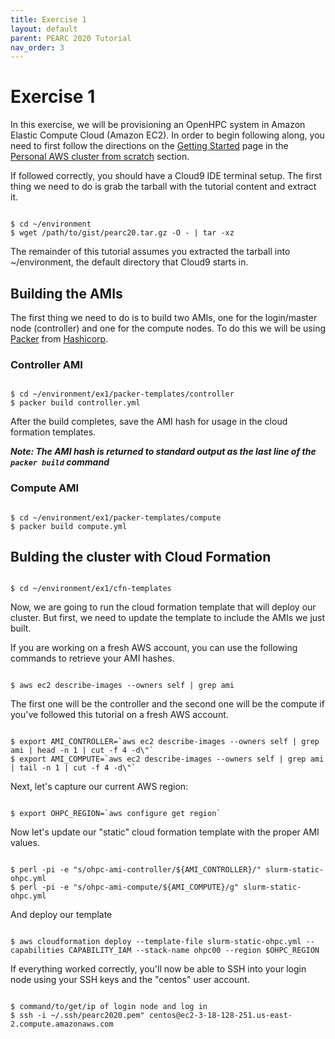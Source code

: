 ```yaml
---
title: Exercise 1
layout: default
parent: PEARC 2020 Tutorial
nav_order: 3
---
```


# Exercise 1

In this exercise, we will be provisioning an OpenHPC system in Amazon Elastic Compute Cloud (Amazon EC2). 
In order to begin following along, you need to first follow the directions on the [Getting Started](getting-started.html) page in the [Personal AWS cluster from scratch](getting-started.html#personal-aws-cluster-from-scratch.html) section.

If followed correctly, you should have a Cloud9 IDE terminal setup.
The first thing we need to do is grab the tarball with the tutorial content and extract it.

~~~

$ cd ~/environment
$ wget /path/to/gist/pearc20.tar.gz -O - | tar -xz

~~~

The remainder of this tutorial assumes you extracted the tarball into ~/environment, the default directory that Cloud9 starts in.
## Building the AMIs

The first thing we need to do is to build two AMIs, one for the login/master node (controller) and one for the compute nodes.
To do this we will be using [Packer](https://www.packer.io/) from [Hashicorp](https://www.hashicorp.com/).

### Controller AMI

~~~

$ cd ~/environment/ex1/packer-templates/controller
$ packer build controller.yml

~~~

After the build completes, save the AMI hash for usage in the cloud formation templates.


***Note: The AMI hash is returned to standard output as the last line of the `packer build` command***

### Compute AMI

~~~

$ cd ~/environment/ex1/packer-templates/compute
$ packer build compute.yml

~~~

## Bulding the cluster with Cloud Formation

~~~

$ cd ~/environment/ex1/cfn-templates

~~~

Now, we are going to run the cloud formation template that will deploy our cluster.
But first, we need to update the template to include the AMIs we just built.

If you are working on a fresh AWS account, you can use the following commands to retrieve your AMI hashes.

~~~

$ aws ec2 describe-images --owners self | grep ami

~~~

The first one will be the controller and the second one will be the compute if you've followed this tutorial on a fresh AWS account.

~~~

$ export AMI_CONTROLLER=`aws ec2 describe-images --owners self | grep ami | head -n 1 | cut -f 4 -d\"`
$ export AMI_COMPUTE=`aws ec2 describe-images --owners self | grep ami | tail -n 1 | cut -f 4 -d\"`

~~~

Next, let's capture our current AWS region:

~~~

$ export OHPC_REGION=`aws configure get region`

~~~


Now let's update our "static" cloud formation template with the proper AMI values.

~~~

$ perl -pi -e "s/ohpc-ami-controller/${AMI_CONTROLLER}/" slurm-static-ohpc.yml
$ perl -pi -e "s/ohpc-ami-compute/${AMI_COMPUTE}/g" slurm-static-ohpc.yml

~~~

And deploy our template

~~~

$ aws cloudformation deploy --template-file slurm-static-ohpc.yml --capabilities CAPABILITY_IAM --stack-name ohpc00 --region $OHPC_REGION

~~~

If everything worked correctly, you'll now be able to SSH into your login node using your SSH keys and the "centos" user account.

~~~

$ command/to/get/ip of login node and log in
$ ssh -i ~/.ssh/pearc2020.pem" centos@ec2-3-18-128-251.us-east-2.compute.amazonaws.com

~~~

